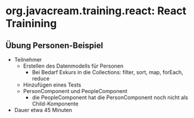 # org.javacream.training.react: React Trainining

## Übung Personen-Beispiel

* Teilnehmer
  * Erstellen des Datenmodells für Personen
    * Bei Bedarf Exkurs in die Collections: filter, sort, map, forEach, reduce 
  * Hinzufügen eines Tests
  * PersonComponent und PeopleComponent
    * die PeopleComponent hat die PersonComponent noch nicht als Child-Komponente
* Dauer etwa 45 Minuten